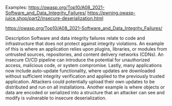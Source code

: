 Examples:
https://owasp.org/Top10/A08_2021-Software_and_Data_Integrity_Failures/
https://pwning.owasp-juice.shop/part2/insecure-deserialization.html


https://owasp.org/Top10/A08_2021-Software_and_Data_Integrity_Failures/

Description
Software and data integrity failures relate to code and infrastructure that does not protect against integrity violations. An example of this is where an application relies upon plugins, libraries, or modules from untrusted sources, repositories, and content delivery networks (CDNs). An insecure CI/CD pipeline can introduce the potential for unauthorized access, malicious code, or system compromise. Lastly, many applications now include auto-update functionality, where updates are downloaded without sufficient integrity verification and applied to the previously trusted application. Attackers could potentially upload their own updates to be distributed and run on all installations. Another example is where objects or data are encoded or serialized into a structure that an attacker can see and modify is vulnerable to insecure deserialization.